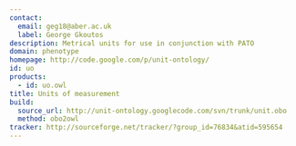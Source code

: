 ```yaml
---
contact: 
  email: geg18@aber.ac.uk
  label: George Gkoutos
description: Metrical units for use in conjunction with PATO
domain: phenotype
homepage: http://code.google.com/p/unit-ontology/
id: uo
products: 
  - id: uo.owl
title: Units of measurement
build:
  source_url: http://unit-ontology.googlecode.com/svn/trunk/unit.obo
  method: obo2owl
tracker: http://sourceforge.net/tracker/?group_id=76834&atid=595654
---
```

